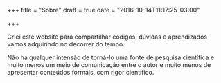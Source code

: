 +++
title = "Sobre"
draft = true
date = "2016-10-14T11:17:25-03:00"

+++

Criei este website para compartilhar códigos, dúvidas e aprendizados vamos 
adquirindo no decorrer do tempo.

Não há qualquer intensão de torná-lo uma fonte de pesquisa científica e 
muito menos um meio de comunicação entre o autor e muito menos de apresentar
conteúdos formais, com rigor científico.



